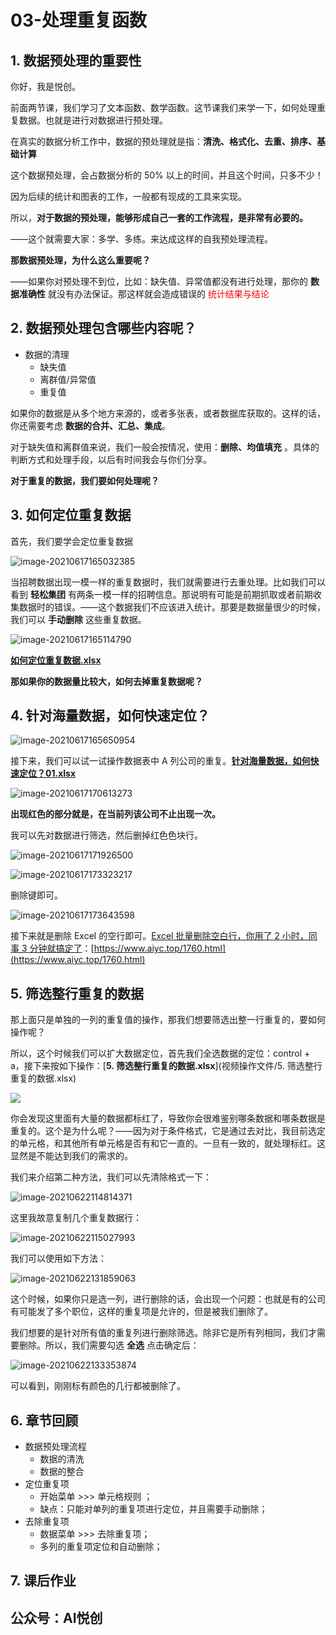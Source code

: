 # 03-处理重复函数

## 1. 数据预处理的重要性

你好，我是悦创。

前面两节课，我们学习了文本函数、数学函数。这节课我们来学一下，如何处理重复数据。也就是进行对数据进行预处理。

在真实的数据分析工作中，数据的预处理就是指：**清洗、格式化、去重、排序、基础计算**

这个数据预处理，会占数据分析的 50% 以上的时间，并且这个时间，只多不少！

因为后续的统计和图表的工作，一般都有现成的工具来实现。

所以，**对于数据的预处理，能够形成自己一套的工作流程，是非常有必要的。**

——这个就需要大家：多学、多练。来达成这样的自我预处理流程。



**那数据预处理，为什么这么重要呢？**

——如果你对预处理不到位，比如：缺失值、异常值都没有进行处理，那你的 **数据准确性** 就没有办法保证。那这样就会造成错误的 <font color="red">统计结果与结论</font>



## 2. 数据预处理包含哪些内容呢？

- 数据的清理
    - 缺失值
    - 离群值/异常值
    - 重复值

如果你的数据是从多个地方来源的，或者多张表，或者数据库获取的。这样的话，你还需要考虑 **数据的合并、汇总、集成**。

对于缺失值和离群值来说，我们一般会按情况，使用：**删除、均值填充** 。具体的判断方式和处理手段，以后有时间我会与你们分享。

**对于重复的数据，我们要如何处理呢？**



## 3. 如何定位重复数据

首先，我们要学会定位重复数据

![image-20210617165032385](README.assets/image-20210617165032385.png)

当招聘数据出现一模一样的重复数据时，我们就需要进行去重处理。比如我们可以看到 **轻松集团** 有两条一模一样的招聘信息。那说明有可能是前期抓取或者前期收集数据时的错误。——这个数据我们不应该进入统计。那要是数据量很少的时候，我们可以 **手动删除** 这些重复数据。

![image-20210617165114790](README.assets/image-20210617165114790.png)

[**如何定位重复数据.xlsx**](视频操作文件/如何定位重复数据.xlsx)

**那如果你的数据量比较大，如何去掉重复数据呢？**



## 4. 针对海量数据，如何快速定位？

![image-20210617165650954](README.assets/image-20210617165650954.png)

接下来，我们可以试一试操作数据表中 A 列公司的重复。[**针对海量数据，如何快速定位？01.xlsx**](视频操作文件/针对海量数据，如何快速定位？01.xlsx)

![image-20210617170613273](README.assets/image-20210617170613273.png)

**出现红色的部分就是，在当前列该公司不止出现一次。**

我可以先对数据进行筛选，然后删掉红色色块行。

![image-20210617171926500](README.assets/image-20210617171926500.png)

![image-20210617173323217](README.assets/image-20210617173323217.png)

删除键即可。

![image-20210617173643598](README.assets/image-20210617173643598.png)

接下来就是删除 Excel 的空行即可。[Excel 批量删除空白行，你用了 2 小时，同事 3 分钟就搞定了](https://www.aiyc.top/1760.html)：[https://www.aiyc.top/1760.html](https://www.aiyc.top/1760.html)



## 5. 筛选整行重复的数据

那上面只是单独的一列的重复值的操作，那我们想要筛选出整一行重复的，要如何操作呢？

所以，这个时候我们可以扩大数据定位，首先我们全选数据的定位：control + a，接下来按如下操作：[**5. 筛选整行重复的数据.xlsx**](视频操作文件/5. 筛选整行重复的数据.xlsx)

![](README.assets/01.gif)

你会发现这里面有大量的数据都标红了，导致你会很难鉴别哪条数据和哪条数据是重复的。这个是为什么呢？——因为对于条件格式，它是通过去对比，我目前选定的单元格，和其他所有单元格是否有和它一直的。一旦有一致的，就处理标红。这显然是不能达到我们的需求的。

我们来介绍第二种方法，我们可以先清除格式一下：

![image-20210622114814371](README.assets/image-20210622114814371.png)

这里我故意复制几个重复数据行：

![image-20210622115027993](README.assets/image-20210622115027993.png)

我们可以使用如下方法：

![image-20210622131859063](README.assets/image-20210622131859063.png)

这个时候，如果你只是选一列，进行删除的话，会出现一个问题：也就是有的公司有可能发了多个职位，这样的重复项是允许的，但是被我们删除了。



我们想要的是针对所有值的重复列进行删除筛选。除非它是所有列相同，我们才需要删除。所以，我们需要勾选 **全选** 点击确定后：

![image-20210622133353874](README.assets/image-20210622133353874.png)

可以看到，刚刚标有颜色的几行都被删除了。



## 6. 章节回顾

- 数据预处理流程
    - 数据的清洗
    - 数据的整合
- 定位重复项
    - 开始菜单 >>> 单元格规则 ；
    - 缺点：只能对单列的重复项进行定位，并且需要手动删除；
- 去除重复项
    - 数据菜单 >>> 去除重复项；
    - 多列的重复项定位和自动删除；



## 7. 课后作业





## 公众号：AI悦创

